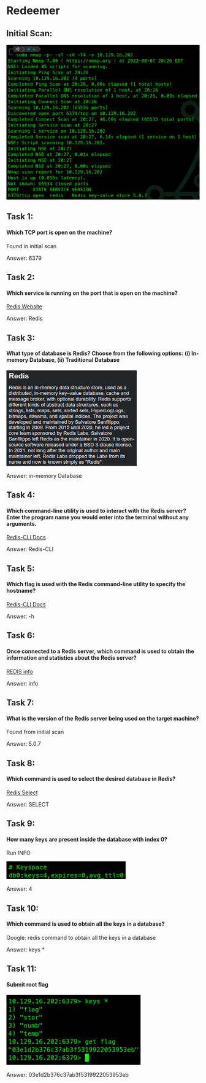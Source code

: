 # Redeemer

## Initial Scan:

![](<../../../../.gitbook/assets/image (5) (1) (3).png>)

## Task 1:

#### Which TCP port is open on the machine?

Found in initial scan

Answer: 6379

## Task 2:

#### Which service is running on the port that is open on the machine?

[Redis Website](https://redis.io/)

Answer: Redis

## Task 3:

#### What type of database is Redis? Choose from the following options: (i) In-memory Database, (ii) Traditional Database

![](<../../../../.gitbook/assets/image (3) (1) (3).png>)

Answer: in-memory Database

## Task 4:

#### Which command-line utility is used to interact with the Redis server? Enter the program name you would enter into the terminal without any arguments.

[Redis-CLI Docs](https://redis.io/docs/manual/cli/)

Answer: Redis-CLI

## Task 5:

#### Which flag is used with the Redis command-line utility to specify the hostname?

[Redis-CLI Docs](https://redis.io/docs/manual/cli/)

Answer: -h

## Task 6:

#### Once connected to a Redis server, which command is used to obtain the information and statistics about the Redis server?

[REDIS info](https://redis.io/commands/info/)

Answer: info

## Task 7:

#### What is the version of the Redis server being used on the target machine?

Found from initial scan

Answer: 5.0.7

## Task 8:

#### Which command is used to select the desired database in Redis?

[Redis Select](https://redis.io/commands/select/)

Answer: SELECT

## Task 9:

#### How many keys are present inside the database with index 0?

Run INFO

![](<../../../../.gitbook/assets/image (4) (1) (1) (1) (1).png>)

Answer: 4

## Task 10:

#### Which command is used to obtain all the keys in a database?

Google: redis command to obtain all the keys in a database

Answer: keys \*

## Task 11:&#x20;

#### Submit root flag

![](<../../../../.gitbook/assets/image (9) (1).png>)

Answer: 03e1d2b376c37ab3f5319922053953eb
